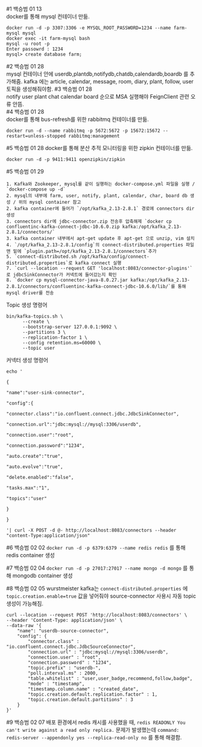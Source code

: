 #1 백승범 01 13  
docker를 통해 mysql 컨테이너 만듦.

```
docker run -d -p 3307:3306 -e MYSQL_ROOT_PASSWORD=1234 --name farm-mysql mysql
docker exec -it farm-mysql bash
mysql -u root -p
Enter passowrd : 1234
mysql> create database farm;
```

#2 백승범 01 28  
mysql 컨테이너 안에 userdb,plantdb,notifydb,chatdb,calendardb,boardb 를 추가해줌.
kafka 에는 article, calendar, message, room, diary, plant, follow, user 토픽을 생성해줘야함.
#3 백승범 01 28  
notify user plant chat calendar board 순으로 MSA 실행해야 FeignClient 관련 오류 안뜸.  
#4 백승범 01 28  
docker를 통해 bus-refresh를 위한 rabbitmq 컨테이너를 만듦.

```
docker run -d --name rabbitmq -p 5672:5672 -p 15672:15672 --restart=unless-stopped rabbitmq:management
```

#5 백승범 01 28
docker를 통해 분산 추적 모니터링을 위한 zipkin 컨테이너를 만듦.

```
docker run -d -p 9411:9411 openzipkin/zipkin
```

#5 백승범 01 29

```
1. Kafka와 Zookeeper, mysql를 같이 실행하는 docker-compose.yml 파일을 실행 / `docker-compose up -d`
2. mysql의 내부에 farm, user, notify, plant, calendar, char, board db 생성 / 위의 mysql container 참고
2. kafka container에 들어가 `/opt/kafka_2.13-2.8.1` 경로에 connectors dir 생성
3. connectors dir에 jdbc-connector.zip 전송후 압축해제 `docker cp confluentinc-kafka-connect-jdbc-10.6.0.zip kafka:/opt/kafka_2.13-2.8.1/connectors/`
3. kafka container 내부에서 apt-get update 후 apt-get 으로 unzip, vim 설치
4. `/opt/kafka_2.13-2.8.1/config`의 connect-distributed.properties 파일 맨 밑에 `plugin.path=/opt/kafka_2.13-2.8.1/connectors`추가
5. `connect-distributed.sh /opt/kafka/config/connect-distributed.properties`로 kafka connect 실행
7. `curl --location --request GET 'localhost:8083/connector-plugins'` 로 jdbcSinkConnector가 커넥트에 들어갔는지 확인
8. `docker cp mysql-connector-java-8.0.27.jar kafka:/opt/kafka_2.13-2.8.1/connectors/confluentinc-kafka-connect-jdbc-10.6.0/lib/`를 통해 mysql driver를 전송
```

Topic 생성 명령어

```
bin/kafka-topics.sh \
      --create \
      --bootstrap-server 127.0.0.1:9092 \
      --partitions 3 \
      --replication-factor 1 \
      --config retention.ms=60000 \
      --topic user
```

커넥터 생성 명령어

```
echo '

{

"name":"user-sink-connector",

"config":{

"connector.class":"io.confluent.connect.jdbc.JdbcSinkConnector",

"connection.url":"jdbc:mysql://mysql:3306/userdb",

"connection.user":"root",

"connection.password":"1234",

"auto.create":"true",

"auto.evolve":"true",

"delete.enabled":"false",

"tasks.max":"1",

"topics":"user"

}

}

'| curl -X POST -d @- http://localhost:8083/connectors --header "content-Type:application/json"
```

#6 백승범 02 02
`docker run -d -p 6379:6379 --name redis redis` 를 통해 redis container 생성

#7 백승범 02 04
`docker run -d -p 27017:27017 --name mongo -d mongo` 를 통해 mongodb container 생성

#8 백승범 02 05
wurstmeister kafka는 `connect-distributed.properties` 에 `topic.creation.enable=true` 값을 넣어줘야 source-connector 사용시 자동 topic 생성이 가능해짐.

```
curl --location --request POST 'http://localhost:8083/connectors' \
--header 'Content-Type: application/json' \
--data-raw '{
    "name": "userdb-source-connector",
    "config": {
        "connector.class" : "io.confluent.connect.jdbc.JdbcSourceConnector",
        "connection.url" : "jdbc:mysql://mysql:3306/userdb",
        "connection.user" : "root",
        "connection.password" : "1234",
        "topic.prefix" : "userdb-",
        "poll.interval.ms" : 2000,
        "table.whitelist" : "user,user_badge,recommend,follow,badge",
        "mode" : "timestamp",
        "timestamp.column.name" : "created_date",
        "topic.creation.default.replication.factor" : 1,
        "topic.creation.default.partitions" : 3
    }
}'
```

#9 백승범 02 07
배포 환경에서 redis 캐시를 사용했을 때, `redis READONLY You can't write against a read only replica.` 문제가 발생했는데 `command: redis-server --appendonly yes --replica-read-only no` 를 통해 해결함.
